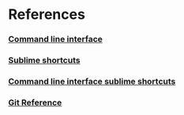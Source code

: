 # References

### [Command line interface](COMMAND_LINE_INTERFACE.MD)

### [Sublime shortcuts](SUBLIME_SHORTCUTS.MD)

### [Command line interface sublime shortcuts](COMMAND_LINE_CHEAT_SHEET.MD)

### [Git Reference](GIT.MD)




